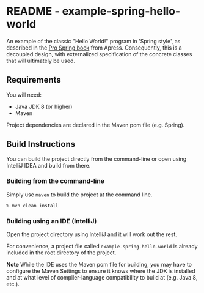 # README - example-spring-hello-world
An example of the classic "Hello World!" program in 'Spring style', as described in the [Pro Spring book](https://link.springer.com/book/10.1007/978-1-4302-0506-7) from Apress. Consequently, this is a decoupled design, with externalized specification of the concrete classes that will ultimately be used.
## Requirements

You will need:
*   Java JDK 8 (or higher)
*   Maven


Project  dependencies are declared in the Maven pom file (e.g. Spring). 


## Build Instructions
You can build the project directly from the command-line or open using IntelliJ IDEA and build from there.

### Building from the command-line
Simply use `maven` to build the project at the command line. 

    % mvn clean install




### Building using an IDE (IntelliJ)
Open the project directory using IntelliJ and it will work out the rest. 

For convenience, a project file called `example-spring-hello-world` is already included in the root directory of the project. 

**Note** 
While the IDE uses the Maven pom file for building, you may have to configure the Maven Settings to ensure it knows where the JDK is installed and at what level of compiler-language compatibility to build at (e.g. Java 8, etc.).
